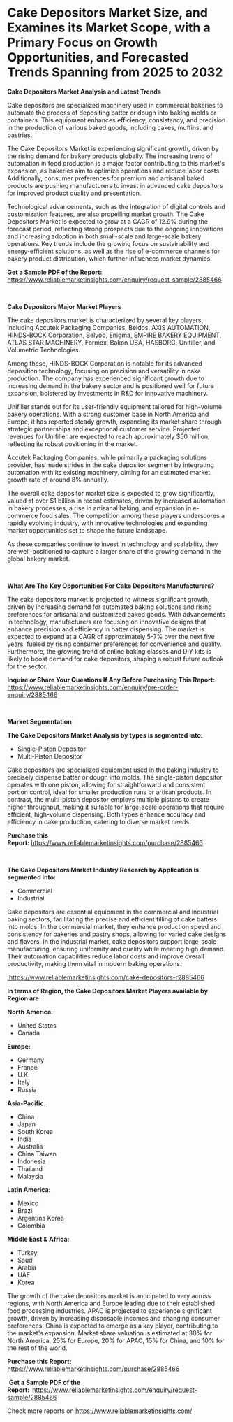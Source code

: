 <p><h1>Cake Depositors Market Size, and Examines its Market Scope, with a Primary Focus on Growth Opportunities, and Forecasted Trends Spanning from 2025 to 2032</h1></p><p><strong>Cake Depositors Market Analysis and Latest Trends</strong></p>
<p><p>Cake depositors are specialized machinery used in commercial bakeries to automate the process of depositing batter or dough into baking molds or containers. This equipment enhances efficiency, consistency, and precision in the production of various baked goods, including cakes, muffins, and pastries.</p><p>The Cake Depositors Market is experiencing significant growth, driven by the rising demand for bakery products globally. The increasing trend of automation in food production is a major factor contributing to this market's expansion, as bakeries aim to optimize operations and reduce labor costs. Additionally, consumer preferences for premium and artisanal baked products are pushing manufacturers to invest in advanced cake depositors for improved product quality and presentation.</p><p>Technological advancements, such as the integration of digital controls and customization features, are also propelling market growth. The Cake Depositors Market is expected to grow at a CAGR of 12.9% during the forecast period, reflecting strong prospects due to the ongoing innovations and increasing adoption in both small-scale and large-scale bakery operations. Key trends include the growing focus on sustainability and energy-efficient solutions, as well as the rise of e-commerce channels for bakery product distribution, which further influences market dynamics.</p></p>
<p><strong>Get a Sample PDF of the Report:&nbsp;</strong> <a href="https://www.reliablemarketinsights.com/enquiry/request-sample/2885466?utm_campaign=3258&utm_medium=2&utm_source=Github&utm_content=ia&utm_term=13032025&utm_id=cake-depositors">https://www.reliablemarketinsights.com/enquiry/request-sample/2885466</a></p>
<p>&nbsp;</p>
<p><strong>Cake Depositors Major Market Players</strong></p>
<p><p>The cake depositors market is characterized by several key players, including Accutek Packaging Companies, Beldos, AXIS AUTOMATION, HINDS-BOCK Corporation, Belyoo, Enigma, EMPIRE BAKERY EQUIPMENT, ATLAS STAR MACHINERY, Formex, Bakon USA, HASBORG, Unifiller, and Volumetric Technologies. </p><p>Among these, HINDS-BOCK Corporation is notable for its advanced deposition technology, focusing on precision and versatility in cake production. The company has experienced significant growth due to increasing demand in the bakery sector and is positioned well for future expansion, bolstered by investments in R&D for innovative machinery.</p><p>Unifiller stands out for its user-friendly equipment tailored for high-volume bakery operations. With a strong customer base in North America and Europe, it has reported steady growth, expanding its market share through strategic partnerships and exceptional customer service. Projected revenues for Unifiller are expected to reach approximately $50 million, reflecting its robust positioning in the market.</p><p>Accutek Packaging Companies, while primarily a packaging solutions provider, has made strides in the cake depositor segment by integrating automation with its existing machinery, aiming for an estimated market growth rate of around 8% annually.</p><p>The overall cake depositor market size is expected to grow significantly, valued at over $1 billion in recent estimates, driven by increased automation in bakery processes, a rise in artisanal baking, and expansion in e-commerce food sales. The competition among these players underscores a rapidly evolving industry, with innovative technologies and expanding market opportunities set to shape the future landscape. </p><p>As these companies continue to invest in technology and scalability, they are well-positioned to capture a larger share of the growing demand in the global bakery market.</p></p>
<p>&nbsp;</p>
<p><strong>What Are The Key Opportunities For Cake Depositors Manufacturers?</strong></p>
<p><p>The cake depositors market is projected to witness significant growth, driven by increasing demand for automated baking solutions and rising preferences for artisanal and customized baked goods. With advancements in technology, manufacturers are focusing on innovative designs that enhance precision and efficiency in batter dispensing. The market is expected to expand at a CAGR of approximately 5-7% over the next five years, fueled by rising consumer preferences for convenience and quality. Furthermore, the growing trend of online baking classes and DIY kits is likely to boost demand for cake depositors, shaping a robust future outlook for the sector.</p></p>
<p><strong>Inquire or Share Your Questions If Any Before Purchasing This Report:</strong> <a href="https://www.reliablemarketinsights.com/enquiry/pre-order-enquiry/2885466?utm_campaign=3258&utm_medium=2&utm_source=Github&utm_content=ia&utm_term=13032025&utm_id=cake-depositors">https://www.reliablemarketinsights.com/enquiry/pre-order-enquiry/2885466</a></p>
<p>&nbsp;</p>
<p><strong>Market Segmentation</strong></p>
<p><strong>The Cake Depositors Market Analysis by types is segmented into:</strong></p>
<p><ul><li>Single-Piston Depositor</li><li>Multi-Piston Depositor</li></ul></p>
<p><p>Cake depositors are specialized equipment used in the baking industry to precisely dispense batter or dough into molds. The single-piston depositor operates with one piston, allowing for straightforward and consistent portion control, ideal for smaller production runs or artisan products. In contrast, the multi-piston depositor employs multiple pistons to create higher throughput, making it suitable for large-scale operations that require efficient, high-volume dispensing. Both types enhance accuracy and efficiency in cake production, catering to diverse market needs.</p></p>
<p><strong>Purchase this Report:&nbsp;</strong><a href="https://www.reliablemarketinsights.com/purchase/2885466?utm_campaign=3258&utm_medium=2&utm_source=Github&utm_content=ia&utm_term=13032025&utm_id=cake-depositors">https://www.reliablemarketinsights.com/purchase/2885466</a></p>
<p>&nbsp;</p>
<p><strong>The Cake Depositors Market Industry Research by Application is segmented into:</strong></p>
<p><ul><li>Commercial</li><li>Industrial</li></ul></p>
<p><p>Cake depositors are essential equipment in the commercial and industrial baking sectors, facilitating the precise and efficient filling of cake batters into molds. In the commercial market, they enhance production speed and consistency for bakeries and pastry shops, allowing for varied cake designs and flavors. In the industrial market, cake depositors support large-scale manufacturing, ensuring uniformity and quality while meeting high demand. Their automation capabilities reduce labor costs and improve overall productivity, making them vital in modern baking operations.</p></p>
<p><a href="https://www.reliablemarketinsights.com/cake-depositors-r2885466?utm_campaign=3258&utm_medium=2&utm_source=Github&utm_content=ia&utm_term=13032025&utm_id=cake-depositors">&nbsp;https://www.reliablemarketinsights.com/cake-depositors-r2885466</a></p>
<p><strong>In terms of Region, the Cake Depositors Market Players available by Region are:</strong></p>
<p>
    <p> <strong> North America: </strong>
        <ul>
            <li>United States</li>
            <li>Canada</li>
        </ul>
        </p> 
    <p> <strong> Europe: </strong>
        <ul>
            <li>Germany</li>
            <li>France</li>
            <li>U.K.</li>
            <li>Italy</li>
            <li>Russia</li>
        </ul>
        </p> 
    <p> <strong> Asia-Pacific: </strong>
        <ul>
            <li>China</li>
            <li>Japan</li>
            <li>South Korea</li>
            <li>India</li>
            <li>Australia</li>
            <li>China Taiwan</li>
            <li>Indonesia</li>
            <li>Thailand</li>
            <li>Malaysia</li>
        </ul>
        </p> 
    <p> <strong> Latin America: </strong>
        <ul>
            <li>Mexico</li>
            <li>Brazil</li>
            <li>Argentina Korea</li>
            <li>Colombia</li>
        </ul>
        </p> 
    <p> <strong> Middle East & Africa: </strong>
        <ul>
            <li>Turkey</li>
            <li>Saudi</li>
            <li>Arabia</li>
            <li>UAE</li>
            <li>Korea</li>
        </ul>
    </p>
    </p>
<p><p>The growth of the cake depositors market is anticipated to vary across regions, with North America and Europe leading due to their established food processing industries. APAC is projected to experience significant growth, driven by increasing disposable incomes and changing consumer preferences. China is expected to emerge as a key player, contributing to the market's expansion. Market share valuation is estimated at 30% for North America, 25% for Europe, 20% for APAC, 15% for China, and 10% for the rest of the world.</p></p>
<p><strong>Purchase this Report: </strong><a href="https://www.reliablemarketinsights.com/purchase/2885466?utm_campaign=3258&utm_medium=2&utm_source=Github&utm_content=ia&utm_term=13032025&utm_id=cake-depositors">https://www.reliablemarketinsights.com/purchase/2885466</a></p>
<p>&nbsp;<strong>Get a Sample PDF of the Report:&nbsp;&nbsp;</strong><a href="https://www.reliablemarketinsights.com/enquiry/request-sample/2885466?utm_campaign=3258&utm_medium=2&utm_source=Github&utm_content=ia&utm_term=13032025&utm_id=cake-depositors">https://www.reliablemarketinsights.com/enquiry/request-sample/2885466</a></p>
<p><strong></strong></p>
<p>Check more reports on <a href="https://www.reliablemarketinsights.com/?utm_campaign=3258&utm_medium=2&utm_source=Github&utm_content=ia&utm_term=13032025&utm_id=cake-depositors">https://www.reliablemarketinsights.com/</a></p>
